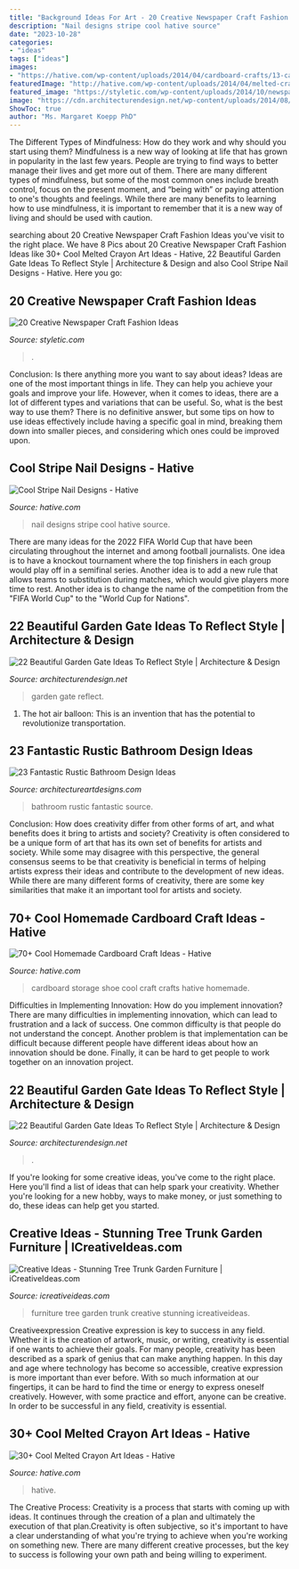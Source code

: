 ```yaml
---
title: "Background Ideas For Art - 20 Creative Newspaper Craft Fashion Ideas"
description: "Nail designs stripe cool hative source"
date: "2023-10-28"
categories:
- "ideas"
tags: ["ideas"]
images:
- "https://hative.com/wp-content/uploads/2014/04/cardboard-crafts/13-cardboard-shoe-storage.jpg"
featuredImage: "http://hative.com/wp-content/uploads/2014/04/melted-crayon-art/10-gymnastics.jpg"
featured_image: "https://styletic.com/wp-content/uploads/2014/10/newspaper-craft-fashion-ideas/14-creative-newspaper-craft-fashion-ideas.jpg"
image: "https://cdn.architecturendesign.net/wp-content/uploads/2014/08/garden-gate-3.jpg"
ShowToc: true
author: "Ms. Margaret Koepp PhD"
---
```



The Different Types of Mindfulness: How do they work and why should you start using them?
Mindfulness is a new way of looking at life that has grown in popularity in the last few years. People are trying to find ways to better manage their lives and get more out of them. There are many different types of mindfulness, but some of the most common ones include breath control, focus on the present moment, and “being with” or paying attention to one's thoughts and feelings. While there are many benefits to learning how to use mindfulness, it is important to remember that it is a new way of living and should be used with caution.

	

		
searching about 20 Creative Newspaper Craft Fashion Ideas you've visit to the right place. We have 8 Pics about 20 Creative Newspaper Craft Fashion Ideas like 30+ Cool Melted Crayon Art Ideas - Hative, 22 Beautiful Garden Gate Ideas To Reflect Style | Architecture &amp; Design and also Cool Stripe Nail Designs - Hative. Here you go:
		
    
## 20 Creative Newspaper Craft Fashion Ideas

<img loading=lazy src="https://styletic.com/wp-content/uploads/2014/10/newspaper-craft-fashion-ideas/14-creative-newspaper-craft-fashion-ideas.jpg" onerror="this.onerror=null;this.src='https://tse3.mm.bing.net/th?id=OIP.LGUML7UIRXT0iilHjTsgxQHaLH&amp;pid=15.1';" alt="20 Creative Newspaper Craft Fashion Ideas">

_Source: styletic.com_

>. 

	

Conclusion: Is there anything more you want to say about ideas?
Ideas are one of the most important things in life. They can help you achieve your goals and improve your life. However, when it comes to ideas, there are a lot of different types and variations that can be useful. So, what is the best way to use them? There is no definitive answer, but some tips on how to use ideas effectively include having a specific goal in mind, breaking them down into smaller pieces, and considering which ones could be improved upon.

    
## Cool Stripe Nail Designs - Hative

<img loading=lazy src="https://hative.com/wp-content/uploads/2014/11/stripe-nail-designs/20-stripe-nail-designs.jpg" onerror="this.onerror=null;this.src='https://tse2.mm.bing.net/th?id=OIP.mna4A5pXSR60w9UfZ-jZjgHaLa&amp;pid=15.1';" alt="Cool Stripe Nail Designs - Hative">

_Source: hative.com_

>nail designs stripe cool hative source. 

	

There are many ideas for the 2022 FIFA World Cup that have been circulating throughout the internet and among football journalists. One idea is to have a knockout tournament where the top finishers in each group would play off in a semifinal series. Another idea is to add a new rule that allows teams to substitution during matches, which would give players more time to rest. Another idea is to change the name of the competition from the "FIFA World Cup" to the "World Cup for Nations".

    
## 22 Beautiful Garden Gate Ideas To Reflect Style | Architecture &amp; Design

<img loading=lazy src="https://cdn.architecturendesign.net/wp-content/uploads/2014/08/garden-gate-9.jpg" onerror="this.onerror=null;this.src='https://tse2.mm.bing.net/th?id=OIP.LtODAM3Eff57y8vN9uZGuAHaMj&amp;pid=15.1';" alt="22 Beautiful Garden Gate Ideas To Reflect Style | Architecture &amp; Design">

_Source: architecturendesign.net_

>garden gate reflect. 

	

1. The hot air balloon: This is an invention that has the potential to revolutionize transportation.

    
## 23 Fantastic Rustic Bathroom Design Ideas

<img loading=lazy src="https://www.architectureartdesigns.com/wp-content/uploads/2013/09/124.jpg" onerror="this.onerror=null;this.src='https://tse2.mm.bing.net/th?id=OIP.AlRGu2t_NFIEMUvgPvojfAHaJ4&amp;pid=15.1';" alt="23 Fantastic Rustic Bathroom Design Ideas">

_Source: architectureartdesigns.com_

>bathroom rustic fantastic source. 

	

Conclusion: How does creativity differ from other forms of art, and what benefits does it bring to artists and society?
Creativity is often considered to be a unique form of art that has its own set of benefits for artists and society. While some may disagree with this perspective, the general consensus seems to be that creativity is beneficial in terms of helping artists express their ideas and contribute to the development of new ideas. While there are many different forms of creativity, there are some key similarities that make it an important tool for artists and society.

    
## 70+ Cool Homemade Cardboard Craft Ideas - Hative

<img loading=lazy src="https://hative.com/wp-content/uploads/2014/04/cardboard-crafts/13-cardboard-shoe-storage.jpg" onerror="this.onerror=null;this.src='https://tse3.mm.bing.net/th?id=OIP.9Pa96wJwxVCW1WZjrLNPSAHaI0&amp;pid=15.1';" alt="70+ Cool Homemade Cardboard Craft Ideas - Hative">

_Source: hative.com_

>cardboard storage shoe cool craft crafts hative homemade. 

	

Difficulties in Implementing Innovation: How do you implement innovation?
There are many difficulties in implementing innovation, which can lead to frustration and a lack of success. One common difficulty is that people do not understand the concept. Another problem is that implementation can be difficult because different people have different ideas about how an innovation should be done. Finally, it can be hard to get people to work together on an innovation project.

    
## 22 Beautiful Garden Gate Ideas To Reflect Style | Architecture &amp; Design

<img loading=lazy src="https://cdn.architecturendesign.net/wp-content/uploads/2014/08/garden-gate-3.jpg" onerror="this.onerror=null;this.src='https://tse4.mm.bing.net/th?id=OIP.NefSL-YnZ59MIBU_2jd_PAHaJ4&amp;pid=15.1';" alt="22 Beautiful Garden Gate Ideas To Reflect Style | Architecture &amp; Design">

_Source: architecturendesign.net_

>. 

	

If you're looking for some creative ideas, you've come to the right place. Here you'll find a list of ideas that can help spark your creativity. Whether you're looking for a new hobby, ways to make money, or just something to do, these ideas can help get you started.

    
## Creative Ideas - Stunning Tree Trunk Garden Furniture | ICreativeIdeas.com

<img loading=lazy src="http://www.icreativeideas.com/wp-content/uploads/2014/10/Creative-Ideas-Stunning-Tree-Trunk-Garden-Furniture-7.jpg?ae727b" onerror="this.onerror=null;this.src='https://tse4.mm.bing.net/th?id=OIP.4sMdyxvWSlNevkxtW3X2ygHaJ4&amp;pid=15.1';" alt="Creative Ideas - Stunning Tree Trunk Garden Furniture | iCreativeIdeas.com">

_Source: icreativeideas.com_

>furniture tree garden trunk creative stunning icreativeideas. 

	

Creativeexpression
Creative expression is key to success in any field. Whether it is the creation of artwork, music, or writing, creativity is essential if one wants to achieve their goals. For many people, creativity has been described as a spark of genius that can make anything happen. In this day and age where technology has become so accessible, creative expression is more important than ever before. With so much information at our fingertips, it can be hard to find the time or energy to express oneself creatively. However, with some practice and effort, anyone can be creative. In order to be successful in any field, creativity is essential.

    
## 30+ Cool Melted Crayon Art Ideas - Hative

<img loading=lazy src="http://hative.com/wp-content/uploads/2014/04/melted-crayon-art/10-gymnastics.jpg" onerror="this.onerror=null;this.src='https://tse1.mm.bing.net/th?id=OIP.znXxIh5UvBw51Ktxt235XgHaJ4&amp;pid=15.1';" alt="30+ Cool Melted Crayon Art Ideas - Hative">

_Source: hative.com_

>hative. 

	

The Creative Process:
Creativity is a process that starts with coming up with ideas. It continues through the creation of a plan and ultimately the execution of that plan.Creativity is often subjective, so it's important to have a clear understanding of what you're trying to achieve when you're working on something new. There are many different creative processes, but the key to success is following your own path and being willing to experiment.

